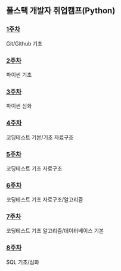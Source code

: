 ## 풀스택 개발자 취업캠프(Python)
### [1주차](https://github.com/Imseongjoo/TIL/tree/master/Week_01)
Git/Github 기초
### [2주차](https://github.com/Imseongjoo/TIL/tree/master/Week_02)
파이썬 기초
### [3주차](https://github.com/Imseongjoo/TIL/tree/master/Week_03)
파이썬 심화
### [4주차](https://github.com/Imseongjoo/TIL/tree/master/Week_04)
코딩테스트 기본/기초 자료구조
### [5주차](https://github.com/Imseongjoo/TIL/tree/master/Week_05)
코딩테스트 기초 자료구조
### [6주차](https://github.com/Imseongjoo/TIL/tree/master/Week_06)
코딩테스트 기초 자료구조/알고리즘
### [7주차](https://github.com/Imseongjoo/TIL/tree/master/Week_07)
코딩테스트 기초 알고리즘/데이터베이스 기본
### [8주차](https://github.com/Imseongjoo/TIL/tree/master/Week_08)
SQL 기초/심화